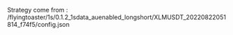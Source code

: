Strategy come from : /flyingtoaster/1s/0.1.2_1sdata_auenabled_longshort/XLMUSDT_20220822051814_f74f5/config.json